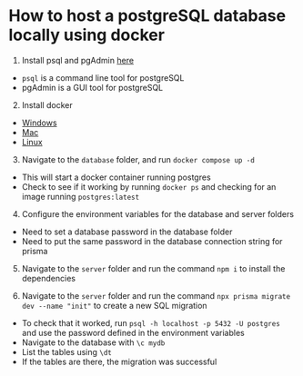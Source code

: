 # How to host a postgreSQL database locally using docker

1. Install psql and pgAdmin [here](https://www.postgresql.org/download/)
- `psql` is a command line tool for postgreSQL
- pgAdmin is a GUI tool for postgreSQL

2. Install docker
- [Windows](https://docs.docker.com/docker-for-windows/install/)
- [Mac](https://docs.docker.com/docker-for-mac/install/)
- [Linux](https://docs.docker.com/engine/install/ubuntu/)

3. Navigate to the `database` folder, and run `docker compose up -d`
- This will start a docker container running postgres
- Check to see if it working by running `docker ps` and checking for an image running `postgres:latest`

4. Configure the environment variables for the database and server folders
- Need to set a database password in the database folder
- Need to put the same password in the database connection string for prisma

5. Navigate to the `server` folder and run the command `npm i` to install the dependencies

6. Navigate to the `server` folder and run the command `npx prisma migrate dev --name "init"` to create a new SQL migration
- To check that it worked, run `psql -h localhost -p 5432 -U postgres` and use the password defined in the environment variables
- Navigate to the database with `\c mydb`
- List the tables using `\dt`
- If the tables are there, the migration was successful